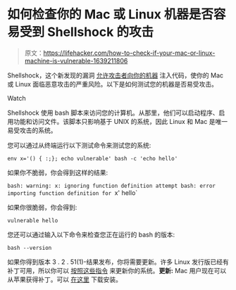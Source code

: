 # 如何检查你的 Mac 或 Linux 机器是否容易受到 Shellshock 的攻击

> 原文：<https://lifehacker.com/how-to-check-if-your-mac-or-linux-machine-is-vulnerable-1639211806>

Shellshock，这个新发现的漏洞 [允许攻击者向你的机器](https://gizmodo.com/why-the-shellshock-bash-bug-could-be-even-worse-than-he-1639047786) 注入代码，使你的 Mac 或 Linux 面临恶意攻击的严重风险。以下是如何测试您的机器是否易受攻击。

Watch

Shellshock 使用 bash 脚本来访问您的计算机。从那里，他们可以启动程序、启用功能和访问文件。该脚本只影响基于 UNIX 的系统，因此 Linux 和 Mac 是唯一易受攻击的系统。

您可以通过从终端运行以下测试命令来测试您的系统:

`env x='() { :;}; echo vulnerable' bash -c 'echo hello'`

如果你不脆弱，你会得到这样的结果:

`bash: warning: x: ignoring function definition attempt bash: error importing function definition for `x' hello`

如果你很脆弱，你会得到:

`vulnerable hello`

您还可以通过输入以下命令来检查您正在运行的 bash 的版本:

`bash --version`

如果你得到版本 3 . 2 . 51(1)-结果发布，你将需要更新。许多 Linux 发行版已经有补丁可用，所以你可以 [按照这些指令](http://www.linuxnews.pro/patch-bash-shell-shock-centos-ubuntu/) 来更新你的系统。**更新:** Mac 用户现在可以从苹果获得补丁。可以 [在这里](http://support.apple.com/kb/DL1769) 下载安装。